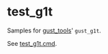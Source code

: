 # test_g1t

Samples for [gust_tools](https://github.com/VitaSmith/gust_tools)' `gust_g1t`.

See [test_g1t.cmd](https://github.com/VitaSmith/gust_tools/blob/master/test_g1t.cmd).
